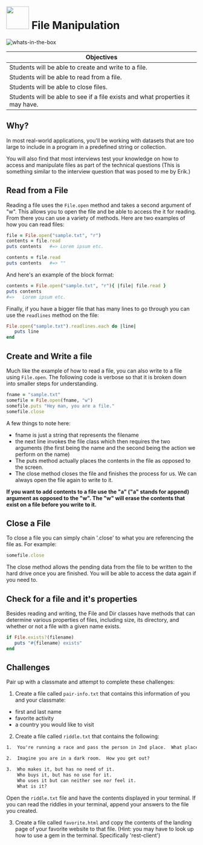 # <img src="https://cloud.githubusercontent.com/assets/7833470/10899314/63829980-8188-11e5-8cdd-4ded5bcb6e36.png" height="60"> File Manipulation

![whats-in-the-box](https://cloud.githubusercontent.com/assets/8397980/12435032/a2707b98-bebf-11e5-9db9-f54e3b90a7a5.png)

| Objectives |
|------------|
| Students will be able to create and write to a file. |
| Students will be able to read from a file. |
| Students will be able to close files. |
| Students will be able to see if a file exists and what properties it may have. |

## Why?

In most real-world applications, you'll be working with datasets that are too large to include in a program in a predefined string or collection.

You will also find that most interviews test your knowledge on how to access and manipulate files as part of the technical questions
(This is something similar to the interview question that was posed to me by Erik.)

## Read from a File

Reading a file uses the `File.open` method and takes a second argument of "w".  This allows you to open the file and be able to access the it for reading.  From there you can use a variety of methods.  Here are two examples of how you can read files:  

```rb
file = File.open("sample.txt", "r")
contents = file.read
puts contents   #=> Lorem ipsum etc.

contents = file.read
puts contents   #=> ""
```

And here's an example of the block format:
```rb
contents = File.open("sample.txt", "r"){ |file| file.read }
puts contents
#=>   Lorem ipsum etc.
```

Finally, if you have a bigger file that has many lines to go through you can use the `readlines` method on the file:

```rb
File.open("sample.txt").readlines.each do |line|
   puts line
end
```

## Create and Write a file

Much like the example of how to read a file, you can also write to a file using `File.open`.  The following code is verbose so that it is broken down into smaller steps for understanding.

```rb
fname = "sample.txt"
somefile = File.open(fname, "w")
somefile.puts "Hey man, you are a file."
somefile.close
```

A few things to note here:
*  fname is just a string that represents the filename
*  the next line invokes the file class which then requires the two arguments (the first being the name and the second being the action we perform on the name)
*  The puts method actually places the contents in the file as opposed to the screen.
*  The close method closes the file and finishes the process for us.  We can always open the file again to write to it.

**If you want to add contents to a file use the "a" ("a" stands for append) argument as opposed to the "w".  The "w" will erase the contents that exist on a file before you write to it.**

## Close a File

To close a file you can simply chain '.close' to what you are referencing the file as.  For example:

```rb
somefile.close
```

The close method allows the pending data from the file to be written to the hard drive once you are finished.  You will be able to access the data again if you need to.

## Check for a file and it's properties

Besides reading and writing, the File and Dir classes have methods that can determine various properties of files, including size, its directory, and whether or not a file with a given name exists.

```rb
if File.exists?(filename)
   puts "#{filename} exists"
end
```

## Challenges
Pair up with a classmate and attempt to complete these challenges:

1.  Create a file called `pair-info.txt` that contains this information of you and your classmate:
  * first and last name
  * favorite activity
  * a country you would like to visit

2.  Create a file called `riddle.txt` that contains the following:

```txt
1.  You're running a race and pass the person in 2nd place.  What place are you in now?

2.  Imagine you are in a dark room.  How you get out?

3.  Who makes it, but has no need of it.
    Who buys it, but has no use for it.
    Who uses it but can neither see nor feel it.
    What is it?

```
Open the `riddle.txt` file and have the contents displayed in your terminal.  If you can read the riddles in your terminal,  append your answers to the file you created.

3.  Create a file called `favorite.html` and copy the contents of the landing page of your favorite website to that file.  (Hint:  you may have to look up how to use a gem in the terminal.  Specifically 'rest-client')
